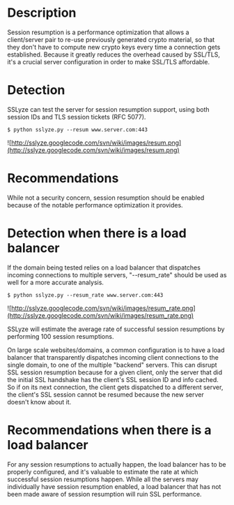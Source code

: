 # Description #

Session resumption is a performance optimization that allows a client/server pair to re-use previously generated crypto material, so that they don't have to compute new crypto keys every time a connection gets established. Because it greatly reduces the overhead caused by SSL/TLS, it's a crucial server configuration in order to make SSL/TLS affordable.

# Detection #
SSLyze can test the server for session resumption support, using both session IDs and TLS session tickets (RFC 5077).

` $ python sslyze.py --resum www.server.com:443 `

![http://sslyze.googlecode.com/svn/wiki/images/resum.png](http://sslyze.googlecode.com/svn/wiki/images/resum.png)

# Recommendations #
While not a security concern, session resumption should be enabled because of the notable performance optimization it provides.

# Detection when there is a load balancer #

If the domain being tested relies on a load balancer that dispatches incoming connections to multiple servers, "--resum\_rate" should be used as well for a more accurate analysis.

` $ python sslyze.py --resum_rate www.server.com:443 `

![http://sslyze.googlecode.com/svn/wiki/images/resum_rate.png](http://sslyze.googlecode.com/svn/wiki/images/resum_rate.png)

SSLyze will estimate the average rate of successful session resumptions by performing 100 session resumptions.

On large scale websites/domains, a common configuration is to have a load balancer that transparently dispatches incoming client connections to the single domain, to one of the multiple "backend" servers. This can disrupt SSL session resumption because for a given client, only the server that did the initial SSL handshake has the client's SSL session ID and info cached. So if on its next connection, the client gets dispatched to a different server, the client's SSL session cannot be resumed because the new server doesn't know about it.

# Recommendations when there is a load balancer #

For any session resumptions to actually happen, the load balancer has to be properly configured, and it's valuable to estimate the rate at which successful session resumptions happen. While all the servers may individually have session resumption enabled, a load balancer that has not been made aware of session resumption will ruin SSL performance.